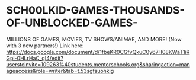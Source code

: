 # SCH00LKID-GAMES-THOUSANDS-OF-UNBLOCKED-GAMES-
MILLIONS OF GAMES, MOVIES, TV SHOWS/ANIMAE, AND MORE! (Now with 3 new partners!)
Link here:
https://docs.google.com/document/d/1fbeKR0CGfvQkuC0y67H08KWaT1iRGpi-0HLrHaC_qI4/edit?userstoinvite=109263%40students.mentorschools.org&sharingaction=manageaccess&role=writer&tab=t.53sgfsuohkig
